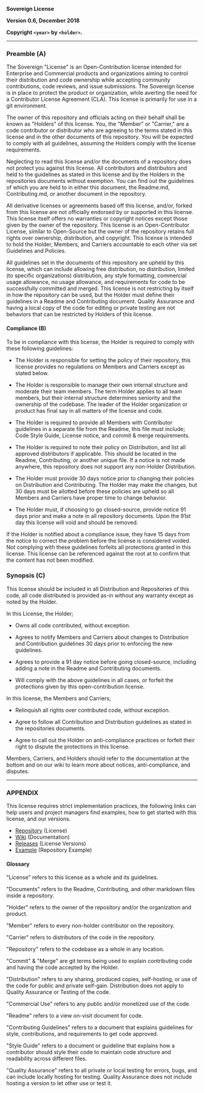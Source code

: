 **Sovereign License**

**Version 0.6, December 2018**

**Copyright `<year>` by `<holder>`.**

---

### Preamble (A)

The Sovereign "License" is an Open-Contribution license intended for Enterprise and Commercial products and organizations aiming to control their distribution and code ownership while accepting community contributions, code reviews, and issue submissions. The Sovereign license is in place to protect the product or organization, while averting the need for a Contributor License Agreement (CLA). This license is primarily for use in a git environment.

The owner of this repository and officials acting on their behalf shall be known as "Holders" of this license. You, the "Member" or "Carrier," are a code contributor or distributor who are agreeing to the terms stated in this license and in the other documents of this repository. You will be expected to comply with all guidelines, assuming the Holders comply with the license requirements. 

Neglecting to read this license and/or the documents of a repository does not protect you against this license. All contributors and distributors and held to the guidelines as stated in this license and by the Holders in the repositories documents without exemption. You can find out the guidelines of which you are held to in either this document, the Readme.md, Contributing.md, or another document in the repository. 

All derivative licenses or agreements based off this license, and/or, forked from this license are not officially endorsed by or supported in this license. This license itself offers no warranties or copyright notices except those given by the owner of the repository. This license is an Open-Contributor License, similar to Open-Source but the owner of the repository retains full rights over ownership, distribution, and copyright. This license is intended to hold the Holder, Members, and Carriers accountable to each other via set Guidelines and Policies.

All guidelines set in the documents of this repository are upheld by this license, which can include allowing free distribution, no distribution, limited (to specific organizations) distribution, any style formatting, commercial usage allowance, no usage allowance, and requirements for code to be successfully committed and merged. This license is not restricting by itself in how the repository can be used, but the Holder must define their guidelines in a Readme and Contributing document. Quality Assurance and having a local copy of the code for editing or private testing are not behaviors that can be restricted by Holders of this license.

#### Compliance (B)

To be in compliance with this license, the Holder is required to comply with these following guidelines:

* The Holder is responsible for setting the policy of their repository, this license provides no regulations on Members and Carriers except as stated below.

* The Holder is responsible to manage their own internal structure and moderate their team members. The term Holder applies to all team members, but their internal structure determines seniority and the ownership of the codebase. The leader of the Holder organization or product has final say in all matters of the license and code.

* The Holder is required to provide all Members with Contributor guidelines in a separate file from the Readme, this file must include; Code Style Guide, License notice, and commit & merge requirements.

* The Holder is required to note their policy on Distribution, and list all approved distributors if applicable. This should be located in the Readme, Contributing, or another unique file. If a notice is not made anywhere, this repository does not support any non-Holder Distribution. 

* The Holder must provide 30 days notice prior to changing their policies on Distribution and Contributing. The Holder may make the changes, but 30 days must be allotted before these policies are upheld so all Members and Carriers have proper time to change behavior.

* The Holder must, if choosing to go closed-source, provide notice 91 days prior and make a note in all repository documents. Upon the 91st day this license will void and should be removed.

If the Holder is notified about a compliance issue, they have 15 days from the notice to correct the problem before the license is considered voided. Not complying with these guidelines forfeits all protections granted in this license. This license can be referenced against the root at <github link> to confirm that the content has not been modified.

### Synopsis (C)

This license should be included in all Distribution and Repositories of this code, all code distributed is provided as-in without any warranty except as noted by the Holder. 

In this License, the Holder;

* Owns all code contributed, without exception.

* Agrees to notify Members and Carriers about changes to Distribution and Contribution guidelines 30 days prior to enforcing the new guidelines.

* Agrees to provide a 91 day notice before going closed-source, including adding a note in the Readme and Contributing documents.

* Will comply with the above guidelines in all cases, or forfeit the protections given by this open-contribution license.

In this license, the Members and Carriers;

* Relinquish all rights over contributed code, without exception.

* Agree to follow all Contribution and Distribution guidelines as stated in the repositories documents.

* Agree to call out the Holder on anti-compliance practices or forfeit their right to dispute the protections in this license.

Members, Carriers, and Holders should refer to the documentation at the bottom and on our wiki to learn more about notices, anti-compliance, and disputes.

---

### APPENDIX

This license requires strict implementation practices, the following links can help users and project managers find examples, how to get started with this license, and our versions.

* [Repository](https://github.com/For-The-Users/Sovereign) (License)
* [Wiki](https://github.com/For-The-Users/Sovereign/wiki) (Documentation)
* [Releases](https://github.com/For-The-Users/Sovereign/releases) (License Versions)
* [Example](https://github.com/For-The-Users/imp-sovereign) (Repository Example)

#### Glossary

"License" refers to this license as a whole and its guidelines.

"Documents" refers to the Readme, Contributing, and other markdown files inside a repository.

"Holder" refers to the owner of the repository and/or the organization and product.

"Member" refers to every non-holder contributor on the repository.

"Carrier" refers to distributors of the code in the repository.

"Repository" refers to the codebase as a whole in any location.

"Commit" & "Merge" are git terms being used to explain contributing code and having the code accepted by the Holder.

"Distribution" refers to any sharing, produced copies, self-hosting, or use of the code for public and private self-gain. Distribution does not apply to Quality Assurance or Testing of the code.

"Commercial Use" refers to any public and/or monetized use of the code.

"Readme" refers to a view on-visit document for code.

"Contributing Guidelines" refers to a document that explains guidelines for style, contributions, and requirements to get code approved.

"Style Guide" refers to a document or guideline that explains how a contributor should style their code to maintain code structure and readability across different files.

"Quality Assurance" refers to all private or local testing for errors, bugs, and can include locally hosting for testing. Quality Assurance does not include hosting a version to let other use or test it.
